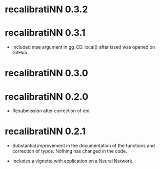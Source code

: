 # recalibratiNN 0.3.2

# recalibratiNN 0.3.1
- included mse argument in gg_CD_local() after issed was opened on GitHub.
# recalibratiNN 0.3.0

# recalibratiNN 0.2.0

* Resubmission after correction of doi.

# recalibratiNN 0.2.1

* Substantial improvement in the documentation of the functions and correction of typos.
Nothing has changed in the code.

* Includes a vignette with application on a Neural Network.



